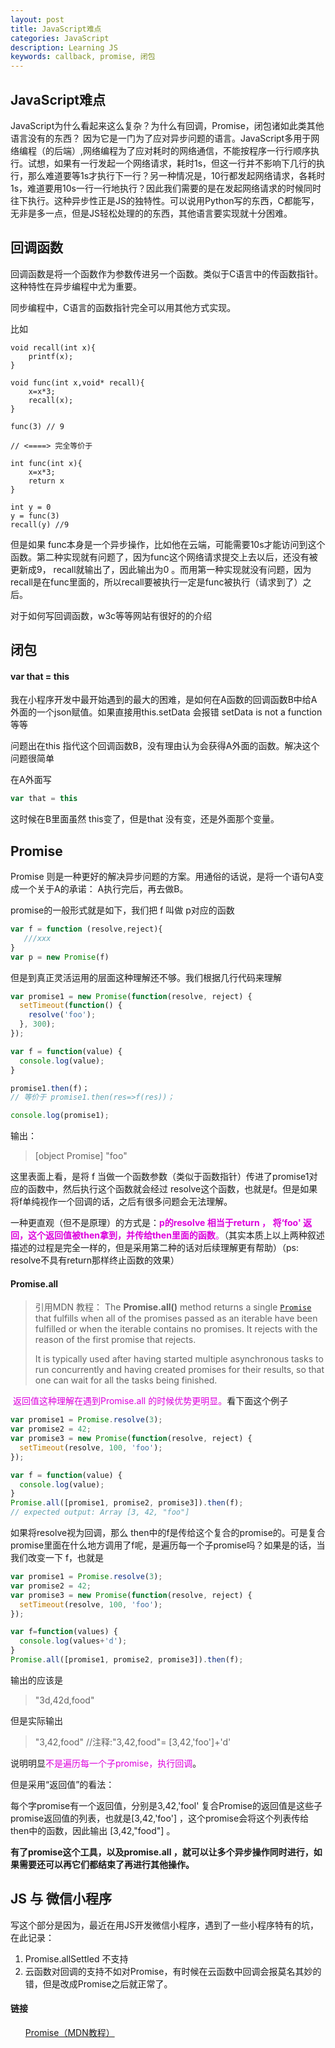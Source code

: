 ```yaml
---
layout: post
title: JavaScript难点
categories: JavaScript
description: Learning JS
keywords: callback, promise, 闭包
---
```


## JavaScript难点

JavaScript为什么看起来这么复杂？为什么有回调，Promise，闭包诸如此类其他语言没有的东西？ 因为它是一门为了应对异步问题的语言。JavaScript多用于网络编程（的后端）,网络编程为了应对耗时的网络通信，不能按程序一行行顺序执行。试想，如果有一行发起一个网络请求，耗时1s，但这一行并不影响下几行的执行，那么难道要等1s才执行下一行？另一种情况是，10行都发起网络请求，各耗时1s，难道要用10s一行一行地执行？因此我们需要的是在发起网络请求的时候同时往下执行。这种异步性正是JS的独特性。可以说用Python写的东西，C都能写，无非是多一点，但是JS轻松处理的的东西，其他语言要实现就十分困难。

## 回调函数

回调函数是将一个函数作为参数传进另一个函数。类似于C语言中的传函数指针。这种特性在异步编程中尤为重要。

同步编程中，C语言的函数指针完全可以用其他方式实现。

比如

```
void recall(int x){
    printf(x);
}

void func(int x,void* recall){
    x=x*3;
    recall(x);
}

func(3) // 9

// <====> 完全等价于

int func(int x){
    x=x*3;
    return x
}

int y = 0
y = func(3)
recall(y) //9
```

但是如果 func本身是一个异步操作，比如他在云端，可能需要10s才能访问到这个函数。第二种实现就有问题了，因为func这个网络请求提交上去以后，还没有被更新成9， recall就输出了，因此输出为0 。而用第一种实现就没有问题，因为recall是在func里面的，所以recall要被执行一定是func被执行（请求到了）之后。

对于如何写回调函数，w3c等等网站有很好的的介绍

## 闭包

#### var that = this

我在小程序开发中最开始遇到的最大的困难，是如何在A函数的回调函数B中给A外面的一个json赋值。如果直接用this.setData 会报错 setData is not a function等等

问题出在this 指代这个回调函数B，没有理由认为会获得A外面的函数。解决这个问题很简单

在A外面写 

```javascript
var that = this
```

这时候在B里面虽然 this变了，但是that 没有变，还是外面那个变量。



## Promise

Promise 则是一种更好的解决异步问题的方案。用通俗的话说，是将一个语句A变成一个关于A的承诺： A执行完后，再去做B。

promise的一般形式就是如下，我们把 f 叫做 p对应的函数

```javascript
var f = function (resolve,reject){
   ///xxx
}
var p = new Promise(f)
```

但是到真正灵活运用的层面这种理解还不够。我们根据几行代码来理解

```javascript
var promise1 = new Promise(function(resolve, reject) {
  setTimeout(function() {
    resolve('foo');
  }, 300);
});

var f = function(value) {
  console.log(value);
} 

promise1.then(f)；
// 等价于 promise1.then(res=>f(res))；

console.log(promise1);
```

输出：

> [object Promise]
> "foo"



这里表面上看，是将 f 当做一个函数参数（类似于函数指针）传进了promise1对应的函数中，然后执行这个函数就会经过 resolve这个函数，也就是f。但是如果将f单纯视作一个回调的话，之后有很多问题会无法理解。

一种更直观（但不是原理）的方式是：<font color="#dd00dd">**p的resolve 相当于return ， 将‘foo' 返回，这个返回值被then拿到，并传给then里面的函数**。</font>（其实本质上以上两种叙述描述的过程是完全一样的，但是采用第二种的话对后续理解更有帮助）（ps: resolve不具有return那样终止函数的效果）

#### Promise.all

> 引用MDN 教程： The **Promise.all()** method returns a single [`Promise`](https://developer.mozilla.org/en-US/docs/Web/JavaScript/Reference/Global_Objects/Promise) that fulfills when all of the promises passed as an iterable have been fulfilled or when the iterable contains no promises. It rejects with the reason of the first promise that rejects.
>
> It is typically used after having started multiple asynchronous tasks to run concurrently and having created promises for their results, so that one can wait for all the tasks being finished.

<font color="#dd00dd"> 返回值这种理解在遇到Promise.all 的时候优势更明显。</font>看下面这个例子

```javascript
var promise1 = Promise.resolve(3);
var promise2 = 42;
var promise3 = new Promise(function(resolve, reject) {
  setTimeout(resolve, 100, 'foo');
});

var f = function(value) {
  console.log(value);
} 
Promise.all([promise1, promise2, promise3]).then(f);
// expected output: Array [3, 42, "foo"]

```

如果将resolve视为回调，那么 then中的f是传给这个复合的promise的。可是复合promise里面在什么地方调用了f呢，是遍历每一个子promise吗？如果是的话，当我们改变一下 f，也就是

```javascript
var promise1 = Promise.resolve(3);
var promise2 = 42;
var promise3 = new Promise(function(resolve, reject) {
  setTimeout(resolve, 100, 'foo');
});

var f=function(values) {
  console.log(values+'d');
}
Promise.all([promise1, promise2, promise3]).then(f);
```

输出的应该是 

> "3d,42d,food"

但是实际输出

>"3,42,food"  //注释:"3,42,food"= [3,42,'foo']+'d'

说明明显<font color="#dd00dd">不是遍历每一个子promise，执行回调</font>。

但是采用“返回值”的看法：

每个字promise有一个返回值，分别是3,42,'fool'  复合Promise的返回值是这些子promise返回值的列表，也就是[3,42,'foo'] ，这个promise会将这个列表传给then中的函数，因此输出 [3,42,"food"]  。



**有了promise这个工具，以及promise.all ，就可以让多个异步操作同时进行，如果需要还可以再它们都结束了再进行其他操作。**





## JS 与 微信小程序

写这个部分是因为，最近在用JS开发微信小程序，遇到了一些小程序特有的坑，在此记录：

1. Promise.allSettled 不支持
2. 云函数对回调的支持不如对Promise，有时候在云函数中回调会报莫名其妙的错，但是改成Promise之后就正常了。



#### 链接

<ul>

<a href="https://developer.mozilla.org/en-US/docs/Web/JavaScript/Reference/Global_Objects/Promise">Promise（MDN教程）</a>



